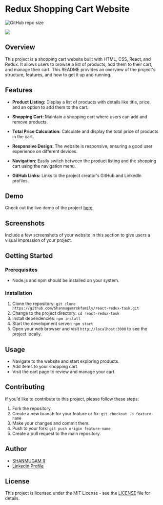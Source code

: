 # Redux Shopping Cart Website

![GitHub repo size](https://taupe-fenglisu-7b999e.netlify.app/)

<img src="./public/assets/Screenshot.png">

## Overview

This project is a shopping cart website built with HTML, CSS, React, and Redux. It allows users to browse a list of products, add them to their cart, and manage their cart. This README provides an overview of the project's structure, features, and how to get it up and running.

## Features

- **Product Listing:** Display a list of products with details like title, price, and an option to add them to the cart.

- **Shopping Cart:** Maintain a shopping cart where users can add and remove products.

- **Total Price Calculation:** Calculate and display the total price of products in the cart.

- **Responsive Design:** The website is responsive, ensuring a good user experience on different devices.

- **Navigation:** Easily switch between the product listing and the shopping cart using the navigation menu.

- **GitHub Links:** Links to the project creator's GitHub and LinkedIn profiles.

## Demo

Check out the live demo of the project [here](https://taupe-fenglisu-7b999e.netlify.app/).

## Screenshots

Include a few screenshots of your website in this section to give users a visual impression of your project.

## Getting Started

### Prerequisites

- Node.js and npm should be installed on your system.

### Installation

1. Clone the repository: `git clone https://github.com/Shanmugamrskfamily/react-redux-task.git`
2. Change to the project directory: `cd react-redux-task`
3. Install dependencies: `npm install`
4. Start the development server: `npm start`
5. Open your web browser and visit `http://localhost:3000` to see the project locally.

## Usage

- Navigate to the website and start exploring products.
- Add items to your shopping cart.
- Visit the cart page to review and manage your cart.

## Contributing

If you'd like to contribute to this project, please follow these steps:

1. Fork the repository.
2. Create a new branch for your feature or fix: `git checkout -b feature-name`
3. Make your changes and commit them.
4. Push to your fork: `git push origin feature-name`
5. Create a pull request to the main repository.

## Author

- [SHANMUGAM R](https://github.com/Shanmugamrskfamily/)
- <i class="fa fa-linkdln"></i>[LinkedIn Profile](https://www.linkedin.com/in/shanmugamrskfamily/)

## License

This project is licensed under the MIT License - see the [LICENSE](LICENSE) file for details.
